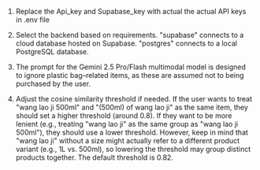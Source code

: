 1. Replace the Api_key and Supabase_key with actual the actual API keys in .env file

2. Select the backend based on requirements.
"supabase" connects to a cloud database hosted on Supabase.
"postgres" connects to a local PostgreSQL database.

3. The prompt for the Gemini 2.5 Pro/Flash multimodal model is designed to ignore plastic bag–related items, as these are assumed not to being purchased by the user.

4. Adjust the cosine similarity threshold if needed.
If the user wants to treat "wang lao ji 500ml" and "(500ml) of wang lao ji" as the same item, they should set a higher threshold (around 0.8).
If they want to be more lenient (e.g., treating "wang lao ji" as the same group as "wang lao ji 500ml"), they should use a lower threshold. However, keep in mind that "wang lao ji" without a size might actually refer to a different product variant (e.g., 1L vs. 500ml), so lowering the threshold may group distinct products together.
The default threshold is 0.82.

